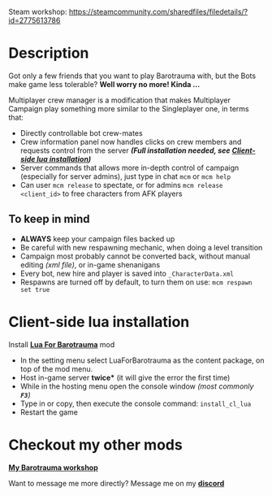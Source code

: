 Steam workshop: https://steamcommunity.com/sharedfiles/filedetails/?id=2775613786

# Description

Got only a few friends that you want to play Barotrauma with, but the Bots make game less tolerable? **Well worry no more! Kinda ...**

Multiplayer crew manager is a modification that makes Multiplayer Campaign play something more similar to the Singleplayer one, in terms that:

* Directly controllable bot crew-mates
* Crew information panel now handles clicks on crew members and requests control from the server ***(Full installation needed, see [Client-side lua installation](#Client-side-lua-installation))***
* Server commands that allows more in-depth control of campaign (especially for server admins), just type in chat `mcm` or `mcm help`
* Can user `mcm release` to spectate, or for admins `mcm release <client_id>` to free characters from AFK players

## To keep in mind

* **ALWAYS** keep your campaign files backed up
* Be careful with new respawning mechanic, when doing a level transition
* Campaign most probably cannot be converted back, without manual editing *(xml file)*, or in-game shenanigans
* Every bot, new hire and player is saved into `_CharacterData.xml`
* Respawns are turned off by default, to turn them on use: `mcm respawn set true`

# Client-side lua installation

Install **[Lua For Barotrauma](https://steamcommunity.com/workshop/filedetails/?id=2559634234)** mod

* In the setting menu select LuaForBarotrauma as the content package, on top of the mod menu.
* Host in-game server **twice\*** (it will give the error the first time)
* While in the hosting menu open the console window *(most commonly **`F3`**)*
* Type in or copy, then execute the console command: `install_cl_lua`
* Restart the game

# Checkout my other mods

**[My Barotrauma workshop](https://steamcommunity.com/id/oiltanker-dk/myworkshopfiles/?appid=602960)**

Want to message me more directly? Message me on my **[discord](https://discord.gg/HkPNqnkDdF)**